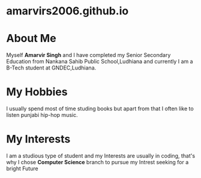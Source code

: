 # amarvirs2006.github.io
 <!DOCTYPE html>
<head>
</head>
<body>
    <h1>About Me</h1>
    <p>Myself <b>Amarvir Singh</b> and I have completed my Senior Secondary Education from
        Nankana Sahib Public School,Ludhiana and currently I am a B-Tech student at GNDEC,Ludhiana.
    </p>
    <h1>My Hobbies</h1>
    <p>I usually spend most of time studing books but apart from that I often like to 
        listen punjabi hip-hop music.
    </p>
    <h1>My Interests</h1>
    <p>
        I am a studious type of student and my Interests are usually in coding, that's why
        I chose 
        <b>Computer Science</b> branch to pursue my Intrest seeking for a bright Future
    </p>
</body>
</html>
